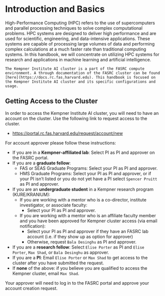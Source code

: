 # Introduction and Basics

High-Performance Computing (HPC) refers to the use of supercomputers and parallel processing techniques to solve complex computational problems. HPC systems are designed to deliver high performance and are used for scientific, engineering, and data-intensive applications. These systems are capable of processing large volumes of data and performing complex calculations at a much faster rate than traditional computing systems. In this handbook, we will concentrate on utilizing HPC systems for research and applications in machine learning and artificial intelligence.

```{note}
The Kempner Institute AI cluster is a part of the FASRC compute environment. A through documentation of the FASRC cluster can be found [here](https://docs.rc.fas.harvard.edu). This handbook is focused on the Kempner Institute AI cluster and its specific configurations and usage.
```


## Getting Access to the Cluster

In order to access the Kempner Institute AI cluster, you will need to have an account on the cluster. Use the following link to request access to the cluster. 

- https://portal.rc.fas.harvard.edu/request/account/new

For account approver please follow these instructions:

- If you are in a **Kempner-affiliated lab**: Select PI as PI and approver on the FASRC portal.
- If you are a **graduate fellow**:
  - FAS or SEAS Graduate Programs: Select your PI as PI and approver.
  - HMS Graduate Programs: Select your PI as PI and approver, or if your PI isn’t listed or you do not yet have a PI select `Spencer Pruitt` as PI and approver. 
- If you are an **undergraduate student** in a Kempner research program (KURE/KRANIUM):
  - If you are working with a mentor who is a co-director, institute investigator, or associate faculty:
    - Select your PI as PI and approver.
  - If you are working with a mentor who is an affiliate faculty member and you have been approved for Kempner cluster access (via email notification):
    - Select your PI as PI and approver if they have an FASRC lab account (i.e. if they show up as option for approver) 
    - Otherwise, request `Bala Desinghu` as PI and approver.
- If you are a **research fellow**: Select `Elise Porter` as PI and `Elise Porter`, `Max Shad`, or `Bala Desinghu` as approver. 	
- If you are a **PI**: Email `Elise Porter` or `Max Shad` to get access to the cluster after you have submitted the request. 
- If **none** of the above: if you believe you are qualified to access the Kempner cluster, email `Max Shad`.

Your approver will need to log in to the FASRC portal and approve your account creation request.

